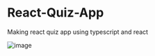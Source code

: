 # React-Quiz-App
Making  react quiz app using typescript and react

![image](https://github.com/hashaam1217/React-Quiz-App/assets/68960089/760d4706-c8b8-4cf9-88f0-17af9651b5d2)
